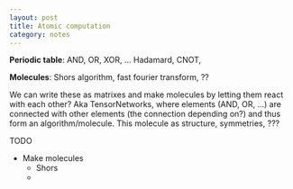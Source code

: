 ```yaml
---
layout: post
title: Atomic computation
category: notes
---
```


__Periodic table__: AND, OR, XOR, ... Hadamard, CNOT,

__Molecules__: Shors algorithm, fast fourier transform, ??

We can write these as matrixes and make molecules by letting them react with each other?
Aka TensorNetworks, where elements (AND, OR, ...) are connected with other elements (the connection depending on?) and thus form an algorithm/molecule. This molecule as structure, symmetries, ???


TODO

* Make molecules
    * Shors
    *
